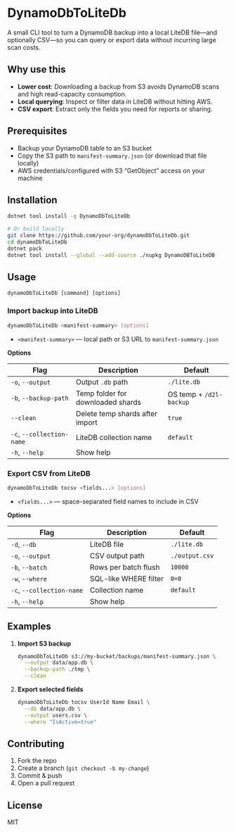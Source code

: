 ﻿# DynamoDbToLiteDb

A small CLI tool to turn a DynamoDB backup into a local LiteDB file—and optionally CSV—so you can query or export data
without incurring large scan costs.

## Why use this

- **Lower cost**: Downloading a backup from S3 avoids DynamoDB scans and high read-capacity consumption.
- **Local querying**: Inspect or filter data in LiteDB without hitting AWS.
- **CSV export**: Extract only the fields you need for reports or sharing.

## Prerequisites

- Backup your DynamoDB table to an S3 bucket
- Copy the S3 path to `manifest-summary.json` (or download that file locally)
- AWS credentials/configured with S3 “GetObject” access on your machine

## Installation

```bash
dotnet tool install -g DynamoDbToLiteDb

# Or build locally
git clone https://github.com/your-org/dynamoDbToLiteDb.git
cd dynamoDbToLiteDb
dotnet pack
dotnet tool install --global --add-source ./nupkg DynamoDBToLiteDB
```

## Usage

```
dynamoDbToLiteDb [command] [options]
```

### Import backup into LiteDB

```bash
dynamoDbToLiteDb <manifest-summary> [options]
```

- `<manifest-summary>` — local path or S3 URL to `manifest-summary.json`

**Options**

| Flag                      | Description                       | Default                 |
|---------------------------|-----------------------------------|-------------------------|
| `-o`, `--output`          | Output `.db` path                 | `./lite.db`             |
| `-b`, `--backup-path`     | Temp folder for downloaded shards | OS temp + `/d2l-backup` |
| `--clean`                 | Delete temp shards after import   | `true`                  |
| `-c`, `--collection-name` | LiteDB collection name            | `default`               |
| `-h`, `--help`            | Show help                         |                         |

### Export CSV from LiteDB

```bash
dynamoDbToLiteDb tocsv <fields...> [options]
```

- `<fields...>` — space-separated field names to include in CSV

**Options**

| Flag                      | Description           | Default        |
|---------------------------|-----------------------|----------------|
| `-d`, `--db`              | LiteDB file           | `./lite.db`    |
| `-o`, `--output`          | CSV output path       | `./output.csv` |
| `-b`, `--batch`           | Rows per batch flush  | `10000`        |
| `-w`, `--where`           | SQL-like WHERE filter | `0=0`          |
| `-c`, `--collection-name` | Collection name       | `default`      |
| `-h`, `--help`            | Show help             |                |

## Examples

1. **Import S3 backup**
   ```bash
   dynamoDbToLiteDb s3://my-bucket/backups/manifest-summary.json \
     --output data/app.db \
     --backup-path ./tmp \
     --clean
   ```

2. **Export selected fields**
   ```bash
   dynamoDbToLiteDb tocsv UserId Name Email \
     --db data/app.db \
     --output users.csv \
     --where "IsActive=true"
   ```

## Contributing

1. Fork the repo
2. Create a branch (`git checkout -b my-change`)
3. Commit & push
4. Open a pull request

## License

MIT